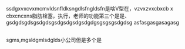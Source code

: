 ssdgxvxcvxmcmvldsnfldksngdlsfngldsfn是啥V型在，vzvxzvxcbxcb
x
cbxcncxns脂肪栓塞，执行，老师的功能第三个是是、
gsdgdsgdsgsdgdsgsdgsdgsdgsdgdgsgsgsgsdgdsg
asfasgasgasagasg
##
sgms,mgsldgmlsdglds小公司但是多个是